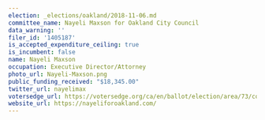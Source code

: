 ```yaml
---
election: _elections/oakland/2018-11-06.md
committee_name: Nayeli Maxson for Oakland City Council
data_warning: ''
filer_id: '1405187'
is_accepted_expenditure_ceiling: true
is_incumbent: false
name: Nayeli Maxson
occupation: Executive Director/Attorney
photo_url: Nayeli-Maxson.png
public_funding_received: "$18,345.00"
twitter_url: nayelimax
votersedge_url: https://votersedge.org/ca/en/ballot/election/area/73/contests/contest/17340/candidate/139758?&county=alameda%20county&election_authority_id=1
website_url: https://nayeliforoakland.com/
---
```

